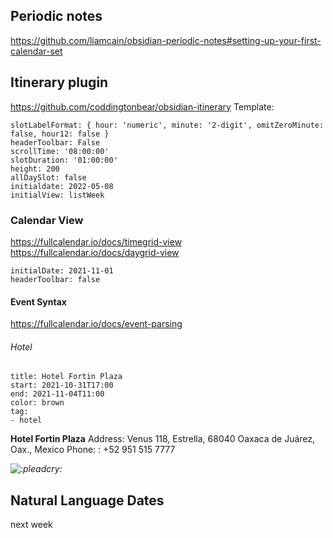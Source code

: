 
## Periodic notes
https://github.com/liamcain/obsidian-periodic-notes#setting-up-your-first-calendar-set


## Itinerary plugin
https://github.com/coddingtonbear/obsidian-itinerary
Template:
```itinerary
slotLabelFormat: { hour: 'numeric', minute: '2-digit', omitZeroMinute: false, hour12: false }
headerToolbar: False
scrollTime: '08:00:00'
slotDuration: '01:00:00'
height: 200
allDaySlot: false
initialdate: 2022-05-08
initialView: listWeek
```
### Calendar View
https://fullcalendar.io/docs/timegrid-view
https://fullcalendar.io/docs/daygrid-view
```itinerary
initialDate: 2021-11-01
headerToolbar: false

```
#### Event Syntax
https://fullcalendar.io/docs/event-parsing
###### Hotel
```itinerary-event
title: Hotel Fortin Plaza
start: 2021-10-31T17:00
end: 2021-11-04T11:00
color: brown
tag:
- hotel
```
**Hotel Fortin Plaza**
Address: Venus 118, Estrella, 68040 Oaxaca de Juárez, Oax., Mexico
Phone: : +52 951 515 7777

_![:pleadcry:](https://cdn.discordapp.com/emojis/802002483152289822.gif?size=44&quality=lossless)_

## Natural Language Dates
next week